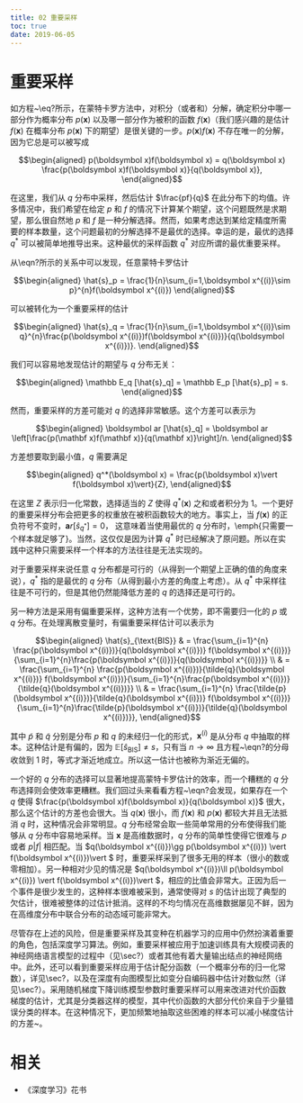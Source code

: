 ```yaml
---
title: 02 重要采样
toc: true
date: 2019-06-05
---
```


# 重要采样


如方程~\eq?所示，在蒙特卡罗方法中，对积分（或者和）分解，确定积分中哪一部分作为概率分布 $p(\boldsymbol x)$ 以及哪一部分作为被积的函数 $f(\boldsymbol x)$（我们感兴趣的是估计 $f(\boldsymbol x)$ 在概率分布 $p(\boldsymbol x)$ 下的期望）是很关键的一步。$p(\boldsymbol x)f(\boldsymbol x)$ 不存在唯一的分解，因为它总是可以被写成

$$\begin{aligned}
p(\boldsymbol x)f(\boldsymbol x) = q(\boldsymbol x) \frac{p(\boldsymbol x)f(\boldsymbol x)}{q(\boldsymbol x)},
\end{aligned}$$

在这里，我们从 $q$ 分布中采样，然后估计 $\frac{pf}{q}$ 在此分布下的均值。许多情况中，我们希望在给定 $p$ 和 $f$ 的情况下计算某个期望，这个问题既然是求期望，那么很自然地 $p$ 和 $f$ 是一种分解选择。然而，如果考虑达到某给定精度所需要的样本数量，这个问题最初的分解选择不是最优的选择。幸运的是，最优的选择 $q^*$ 可以被简单地推导出来。这种最优的采样函数 $q^*$ 对应所谓的最优重要采样。



从\eqn?所示的关系中可以发现，任意蒙特卡罗估计


$$\begin{aligned}
\hat{s}_p = \frac{1}{n}\sum_{i=1,\boldsymbol x^{(i)}\sim p}^{n}f(\boldsymbol x^{(i)})
\end{aligned}$$


可以被转化为一个重要采样的估计


$$\begin{aligned}
\hat{s}_q = \frac{1}{n}\sum_{i=1,\boldsymbol x^{(i)}\sim q}^{n}\frac{p(\boldsymbol x^{(i)})f(\boldsymbol x^{(i)})}{q(\boldsymbol x^{(i)})}.
\end{aligned}$$


我们可以容易地发现估计的期望与 $q$ 分布无关：


$$\begin{aligned}
\mathbb E_q [\hat{s}_q] = \mathbb E_p [\hat{s}_p] = s.
\end{aligned}$$


然而，重要采样的方差可能对 $q$ 的选择非常敏感。这个方差可以表示为


$$\begin{aligned}
\boldsymbol ar [\hat{s}_q] = \boldsymbol ar \left[\frac{p(\mathbf x)f(\mathbf x)}{q(\mathbf x)}\right]/n.
\end{aligned}$$


方差想要取到最小值，$q$ 需要满足

$$\begin{aligned}
q^*(\boldsymbol x) = \frac{p(\boldsymbol x)\vert f(\boldsymbol x)\vert}{Z},
\end{aligned}$$



在这里 $Z$ 表示归一化常数，选择适当的 $Z$ 使得 $q^*(\boldsymbol x)$ 之和或者积分为 $1$。一个更好的重要采样分布会把更多的权重放在被积函数较大的地方。事实上，当 $f(\boldsymbol x)$ 的正负符号不变时，$\boldsymbol ar[\hat{s}_{q^*}]=0$， 这意味着当使用最优的 $q$ 分布时，\emph{只需要一个样本就足够了}。当然，这仅仅是因为计算 $q^*$ 时已经解决了原问题。所以在实践中这种只需要采样一个样本的方法往往是无法实现的。



对于重要采样来说任意 $q$ 分布都是可行的（从得到一个期望上正确的值的角度来说），$q^*$ 指的是最优的 $q$ 分布（从得到最小方差的角度上考虑）。从 $q^*$ 中采样往往是不可行的，但是其他仍然能降低方差的 $q$ 的选择还是可行的。



另一种方法是采用有偏重要采样，这种方法有一个优势，即不需要归一化的 $p$ 或 $q$ 分布。在处理离散变量时，有偏重要采样估计可以表示为


$$\begin{aligned}
\hat{s}_{\text{BIS}} & = \frac{\sum_{i=1}^{n} \frac{p(\boldsymbol x^{(i)})}{q(\boldsymbol x^{(i)})} f(\boldsymbol x^{(i)})}{\sum_{i=1}^{n}\frac{p(\boldsymbol x^{(i)})}{q(\boldsymbol x^{(i)})}} \\
& = \frac{\sum_{i=1}^{n} \frac{p(\boldsymbol x^{(i)})}{\tilde{q}(\boldsymbol x^{(i)})} f(\boldsymbol x^{(i)})}{\sum_{i=1}^{n}\frac{p(\boldsymbol x^{(i)})}{\tilde{q}(\boldsymbol x^{(i)})}} \\
& = \frac{\sum_{i=1}^{n} \frac{\tilde{p}(\boldsymbol x^{(i)})}{\tilde{q}(\boldsymbol x^{(i)})} f(\boldsymbol x^{(i)})}{\sum_{i=1}^{n}\frac{\tilde{p}(\boldsymbol x^{(i)})}{\tilde{q}(\boldsymbol x^{(i)})}},
\end{aligned}$$


其中 $\tilde{p}$ 和 $\tilde{q}$ 分别是分布 ${p}$ 和 ${q}$ 的未经归一化的形式，$\boldsymbol x^{(i)}$ 是从分布 ${q}$ 中抽取的样本。这种估计是有偏的，因为 $\mathbb E[\hat{s}_{\text{BIS}}]\neq s$，只有当 $n \to \infty$ 且方程~\eqn?的分母收敛到 $1$ 时，等式才渐近地成立。所以这一估计也被称为渐近无偏的。



一个好的 $q$ 分布的选择可以显著地提高蒙特卡罗估计的效率，而一个糟糕的 $q$ 分布选择则会使效率更糟糕。我们回过头来看看方程~\eqn?会发现，如果存在一个 $q$ 使得 $\frac{p(\boldsymbol x)f(\boldsymbol x)}{q(\boldsymbol x)}$ 很大，那么这个估计的方差也会很大。当 $q(\boldsymbol x)$ 很小，而 $f(\boldsymbol x)$ 和 $p(\boldsymbol x)$ 都较大并且无法抵消 $q$ 时，这种情况会非常明显。$q$ 分布经常会取一些简单常用的分布使得我们能够从 $q$ 分布中容易地采样。当 $\boldsymbol x$ 是高维数据时，$q$ 分布的简单性使得它很难与 $p$ 或者 $p\vert f\vert$ 相匹配。当 $q(\boldsymbol x^{(i)})\gg p(\boldsymbol x^{(i)}) \vert f(\boldsymbol x^{(i)})\vert $ 时，重要采样采到了很多无用的样本（很小的数或零相加）。另一种相对少见的情况是 $q(\boldsymbol x^{(i)})\ll p(\boldsymbol x^{(i)}) \vert f(\boldsymbol x^{(i)})\vert $，相应的比值会非常大。正因为后一个事件是很少发生的，这种样本很难被采到，通常使得对 $s$ 的估计出现了典型的欠估计，很难被整体的过估计抵消。这样的不均匀情况在高维数据屡见不鲜，因为在高维度分布中联合分布的动态域可能非常大。




尽管存在上述的风险，但是重要采样及其变种在机器学习的应用中仍然扮演着重要的角色，包括深度学习算法。例如，重要采样被应用于加速训练具有大规模词表的神经网络语言模型的过程中（见\sec?）或者其他有着大量输出结点的神经网络中。此外，还可以看到重要采样应用于估计配分函数（一个概率分布的归一化常数），详见\sec?，以及在深度有向图模型比如变分自编码器中估计对数似然（详见\sec?）。采用随机梯度下降训练模型参数时重要采样可以用来改进对代价函数梯度的估计，尤其是分类器这样的模型，其中代价函数的大部分代价来自于少量错误分类的样本。在这种情况下，更加频繁地抽取这些困难的样本可以减小梯度估计的方差~。





# 相关

- 《深度学习》花书

